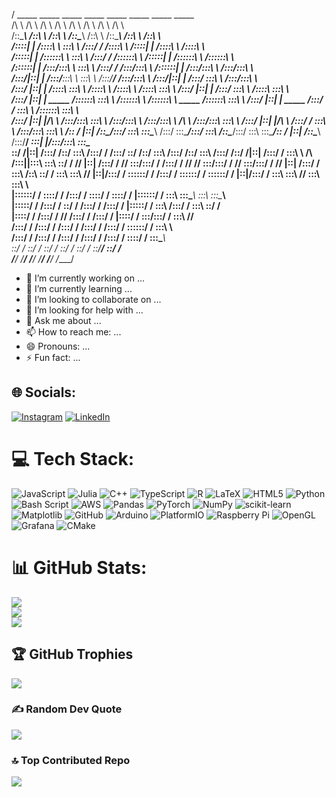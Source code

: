 /
          _____                    _____                _____                    _____                    _____                    _____                            _____                    _____          
         /\    \                  /\    \              /\    \                  /\    \                  /\    \                  /\    \                          /\    \                  /\    \         
        /::\____\                /::\    \            /::\    \                /::\____\                /::\    \                /::\____\                        /::\    \                /::\    \        
       /::::|   |               /::::\    \           \:::\    \              /:::/    /               /::::\    \              /::::|   |                       /::::\    \              /::::\    \       
      /:::::|   |              /::::::\    \           \:::\    \            /:::/    /               /::::::\    \            /:::::|   |                      /::::::\    \            /::::::\    \      
     /::::::|   |             /:::/\:::\    \           \:::\    \          /:::/    /               /:::/\:::\    \          /::::::|   |                     /:::/\:::\    \          /:::/\:::\    \     
    /:::/|::|   |            /:::/__\:::\    \           \:::\    \        /:::/____/               /:::/__\:::\    \        /:::/|::|   |                    /:::/  \:::\    \        /:::/__\:::\    \    
   /:::/ |::|   |           /::::\   \:::\    \          /::::\    \      /::::\    \              /::::\   \:::\    \      /:::/ |::|   |                   /:::/    \:::\    \      /::::\   \:::\    \   
  /:::/  |::|   | _____    /::::::\   \:::\    \        /::::::\    \    /::::::\    \   _____    /::::::\   \:::\    \    /:::/  |::|   | _____            /:::/    / \:::\    \    /::::::\   \:::\    \  
 /:::/   |::|   |/\    \  /:::/\:::\   \:::\    \      /:::/\:::\    \  /:::/\:::\    \ /\    \  /:::/\:::\   \:::\    \  /:::/   |::|   |/\    \          /:::/    /   \:::\ ___\  /:::/\:::\   \:::\    \ 
/:: /    |::|   /::\____\/:::/  \:::\   \:::\____\    /:::/  \:::\____\/:::/  \:::\    /::\____\/:::/  \:::\   \:::\____\/:: /    |::|   /::\____\        /:::/____/  ___\:::|    |/:::/__\:::\   \:::\____\
\::/    /|::|  /:::/    /\::/    \:::\  /:::/    /   /:::/    \::/    /\::/    \:::\  /:::/    /\::/    \:::\  /:::/    /\::/    /|::|  /:::/    /        \:::\    \ /\  /:::|____|\:::\   \:::\   \::/    /
 \/____/ |::| /:::/    /  \/____/ \:::\/:::/    /   /:::/    / \/____/  \/____/ \:::\/:::/    /  \/____/ \:::\/:::/    /  \/____/ |::| /:::/    /          \:::\    /::\ \::/    /  \:::\   \:::\   \/____/ 
         |::|/:::/    /            \::::::/    /   /:::/    /                    \::::::/    /            \::::::/    /           |::|/:::/    /            \:::\   \:::\ \/____/    \:::\   \:::\    \     
         |::::::/    /              \::::/    /   /:::/    /                      \::::/    /              \::::/    /            |::::::/    /              \:::\   \:::\____\       \:::\   \:::\____\    
         |:::::/    /               /:::/    /    \::/    /                       /:::/    /               /:::/    /             |:::::/    /                \:::\  /:::/    /        \:::\   \::/    /    
         |::::/    /               /:::/    /      \/____/                       /:::/    /               /:::/    /              |::::/    /                  \:::\/:::/    /          \:::\   \/____/     
         /:::/    /               /:::/    /                                    /:::/    /               /:::/    /               /:::/    /                    \::::::/    /            \:::\    \         
        /:::/    /               /:::/    /                                    /:::/    /               /:::/    /               /:::/    /                      \::::/    /              \:::\____\        
        \::/    /                \::/    /                                     \::/    /                \::/    /                \::/    /                        \::/____/                \::/    /        
         \/____/                  \/____/                                       \/____/                  \/____/                  \/____/                                                   \/____/         
                                                                                                                                                                                                            

- 🔭 I’m currently working on ...
- 🌱 I’m currently learning ...
- 👯 I’m looking to collaborate on ...
- 🤔 I’m looking for help with ...
- 💬 Ask me about ...
- 📫 How to reach me: ...
- 😄 Pronouns: ...
- ⚡ Fun fact: ...


## 🌐 Socials:
[![Instagram](https://img.shields.io/badge/Instagram-%23E4405F.svg?logo=Instagram&logoColor=white)](https://instagram.com/naysun_g) [![LinkedIn](https://img.shields.io/badge/LinkedIn-%230077B5.svg?logo=linkedin&logoColor=white)](https://linkedin.com/in/nzge) 

# 💻 Tech Stack:
![JavaScript](https://img.shields.io/badge/javascript-%23323330.svg?style=plastic&logo=javascript&logoColor=%23F7DF1E) ![Julia](https://img.shields.io/badge/-Julia-9558B2?style=plastic&logo=julia&logoColor=white) ![C++](https://img.shields.io/badge/c++-%2300599C.svg?style=plastic&logo=c%2B%2B&logoColor=white) ![TypeScript](https://img.shields.io/badge/typescript-%23007ACC.svg?style=plastic&logo=typescript&logoColor=white) ![R](https://img.shields.io/badge/r-%23276DC3.svg?style=plastic&logo=r&logoColor=white) ![LaTeX](https://img.shields.io/badge/latex-%23008080.svg?style=plastic&logo=latex&logoColor=white) ![HTML5](https://img.shields.io/badge/html5-%23E34F26.svg?style=plastic&logo=html5&logoColor=white) ![Python](https://img.shields.io/badge/python-3670A0?style=plastic&logo=python&logoColor=ffdd54) ![Bash Script](https://img.shields.io/badge/bash_script-%23121011.svg?style=plastic&logo=gnu-bash&logoColor=white) ![AWS](https://img.shields.io/badge/AWS-%23FF9900.svg?style=plastic&logo=amazon-aws&logoColor=white) ![Pandas](https://img.shields.io/badge/pandas-%23150458.svg?style=plastic&logo=pandas&logoColor=white) ![PyTorch](https://img.shields.io/badge/PyTorch-%23EE4C2C.svg?style=plastic&logo=PyTorch&logoColor=white) ![NumPy](https://img.shields.io/badge/numpy-%23013243.svg?style=plastic&logo=numpy&logoColor=white) ![scikit-learn](https://img.shields.io/badge/scikit--learn-%23F7931E.svg?style=plastic&logo=scikit-learn&logoColor=white) ![Matplotlib](https://img.shields.io/badge/Matplotlib-%23ffffff.svg?style=plastic&logo=Matplotlib&logoColor=black) ![GitHub](https://img.shields.io/badge/github-%23121011.svg?style=plastic&logo=github&logoColor=white) ![Arduino](https://img.shields.io/badge/-Arduino-00979D?style=plastic&logo=Arduino&logoColor=white) ![PlatformIO](https://img.shields.io/badge/PlatformIO-%23222.svg?style=plastic&logo=platformio&logoColor=%23f5822a) ![Raspberry Pi](https://img.shields.io/badge/-Raspberry_Pi-C51A4A?style=plastic&logo=Raspberry-Pi) ![OpenGL](https://img.shields.io/badge/OpenGL-white?logo=OpenGL&style=plastic) ![Grafana](https://img.shields.io/badge/grafana-%23F46800.svg?style=plastic&logo=grafana&logoColor=white) ![CMake](https://img.shields.io/badge/CMake-%23008FBA.svg?style=plastic&logo=cmake&logoColor=white)
# 📊 GitHub Stats:
![](https://github-readme-stats.vercel.app/api?username=nzge&theme=dark&hide_border=false&include_all_commits=false&count_private=false)<br/>
![](https://nirzak-streak-stats.vercel.app/?user=nzge&theme=dark&hide_border=false)<br/>
![](https://github-readme-stats.vercel.app/api/top-langs/?username=nzge&theme=dark&hide_border=false&include_all_commits=false&count_private=false&layout=compact)

## 🏆 GitHub Trophies
![](https://github-profile-trophy.vercel.app/?username=nzge&theme=default&no-frame=true&no-bg=true&margin-w=4)

### ✍️ Random Dev Quote
![](https://quotes-github-readme.vercel.app/api?type=horizontal&theme=radical)

### 🔝 Top Contributed Repo
![](https://github-contributor-stats.vercel.app/api?username=nzge&limit=5&theme=discord_old_blurple&combine_all_yearly_contributions=true)

<!-- Proudly created with GPRM ( https://gprm.itsvg.in ) -->
